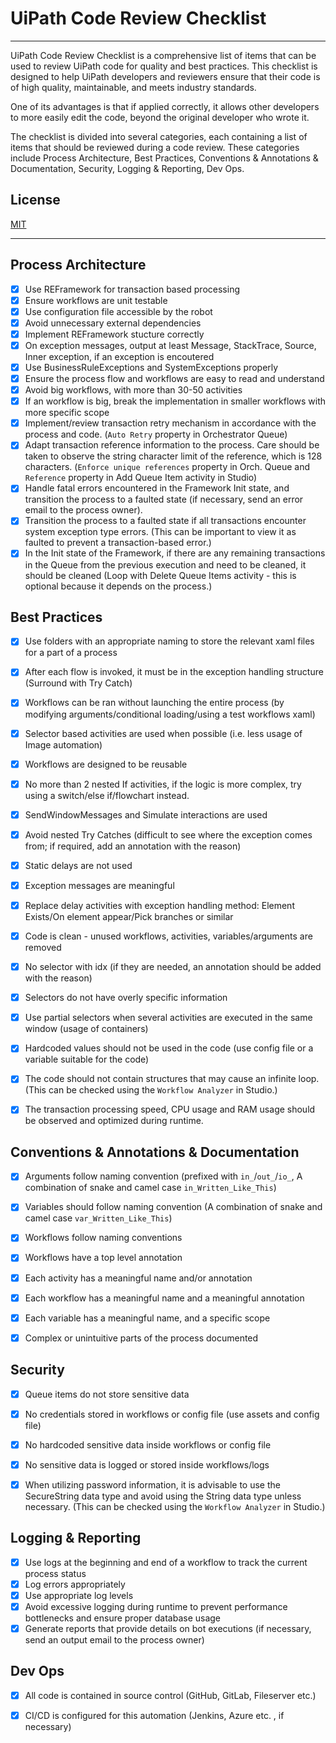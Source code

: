 # UiPath Code Review Checklist
-------------

UiPath Code Review Checklist is a comprehensive list of items that can be used to review UiPath code for quality and best practices. This checklist is designed to help UiPath developers and reviewers ensure that their code is of high quality, maintainable, and meets industry standards.

One of its advantages is that if applied correctly, it allows other developers to more easily edit the code, beyond the original developer who wrote it.

The checklist is divided into several categories, each containing a list of items that should be reviewed during a code review. These categories include Process Architecture, Best Practices, Conventions & Annotations & Documentation, Security, Logging & Reporting, Dev Ops.

## License

[MIT](https://github.com/seymenbahtiyar/UiPath_Code_Review_Checklist/blob/main/LICENSE)

-------------
## Process Architecture

- [x] Use REFramework for transaction based processing
- [x] Ensure workflows are unit testable
- [x] Use configuration file accessible by the robot
- [x] Avoid unnecessary external dependencies
- [x] Implement REFramework stucture correctly
- [x] On exception messages, output at least Message, StackTrace, Source, Inner exception, if an exception is encoutered
- [x] Use BusinessRuleExceptions and SystemExceptions properly
- [x] Ensure the process flow and workflows are easy to read and understand
- [x] Avoid big workflows, with more than 30-50 activities
- [x] If an workflow is big, break the implementation in smaller workflows with more specific scope
- [x] Implement/review transaction retry mechanism in accordance with the process and code. (`Auto Retry` property in Orchestrator Queue)
- [x] Adapt transaction reference information to the process. Care should be taken to observe the string character limit of the reference, which is 128 characters. (`Enforce unique references` property in Orch. Queue and `Reference` property in Add Queue Item activity in Studio)
- [x] Handle fatal errors encountered in the Framework Init state, and transition the process to a faulted state (if necessary, send an error email to the process owner).
- [x] Transition the process to a faulted state if all transactions encounter system exception type errors. (This can be important to view it as faulted to prevent a transaction-based error.)
- [x] In the Init state of the Framework, if there are any remaining transactions in the Queue from the previous execution and need to be cleaned, it should be cleaned (Loop with Delete Queue Items activity  - this is optional because it depends on the process.)

## Best Practices

- [x] Use folders with an appropriate naming to store the relevant xaml files for a part of a process
- [x] After each flow is invoked, it must be in the exception handling structure (Surround with Try Catch)
- [x] Workflows can be ran without launching the entire process (by modifying arguments/conditional loading/using a test workflows xaml)
- [x] Selector based activities are used when possible (i.e. less usage of Image automation)
- [x] Workflows are designed to be reusable
- [x] No more than 2 nested If activities, if the logic is more complex, try using a switch/else if/flowchart instead.
- [x] SendWindowMessages and Simulate interactions are used
- [x] Avoid nested Try Catches (difficult to see where the exception comes from; if required, add an annotation with the reason)
- [x] Static delays are not used
- [x] Exception messages are meaningful
- [x] Replace delay activities with exception handling method: Element Exists/On element appear/Pick branches or similar
- [x] Code is clean - unused workflows, activities, variables/arguments are removed
- [x] No selector with idx (if they are needed, an annotation should be added with the reason)
- [x] Selectors do not have overly specific information
- [x] Use partial selectors when several activities are executed in the same window (usage of containers)
- [x] Hardcoded values should not be used in the code (use config file or a variable suitable for the code)
- [x] The code should not contain structures that may cause an infinite loop. (This can be checked using the `Workflow Analyzer` in Studio.)
- [x] The transaction processing speed, CPU usage and RAM usage should be observed and optimized during runtime.


## Conventions & Annotations & Documentation

- [x] Arguments follow naming convention (prefixed with `in_`/`out_`/`io_`, A combination of snake and camel case `in_Written_Like_This`)
- [x] Variables should follow naming convention (A combination of snake and camel case `var_Written_Like_This`)
- [x] Workflows follow naming conventions
- [x] Workflows have a top level annotation
- [x] Each activity has a meaningful name and/or annotation
- [x] Each workflow has a meaningful name and a meaningful annotation
- [x] Each variable has a meaningful name, and a specific scope
- [x] Complex or unintuitive parts of the process documented


## Security

- [x] Queue items do not store sensitive data
- [x] No credentials stored in workflows or config file (use assets and config file)
- [x] No hardcoded sensitive data inside workflows or config file
- [x] No sensitive data is logged or stored inside workflows/logs
- [x] When utilizing password information, it is advisable to use the SecureString data type and avoid using the String data type unless necessary. (This can be checked using the `Workflow Analyzer` in Studio.)


## Logging & Reporting

- [x] Use logs at the beginning and end of a workflow to track the current process status
- [x] Log errors appropriately
- [x] Use appropriate log levels
- [x] Avoid excessive logging during runtime to prevent performance bottlenecks and ensure proper database usage
- [x] Generate reports that provide details on bot executions (if necessary, send an output email to the process owner)

## Dev Ops

- [x] All code is contained in source control (GitHub, GitLab, Fileserver etc.)
- [x] CI/CD is configured for this automation (Jenkins, Azure etc. , if necessary)






